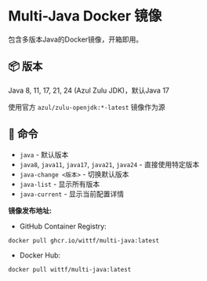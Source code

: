 # Multi-Java Docker 镜像

包含多版本Java的Docker镜像，开箱即用。

## 📦 版本
Java 8, 11, 17, 21, 24 (Azul Zulu JDK)，默认Java 17

使用官方 `azul/zulu-openjdk:*-latest` 镜像作为源

## 🔧 命令
- `java` - 默认版本
- `java8`, `java11`, `java17`, `java21`, `java24` - 直接使用特定版本  
- `java-change <版本>` - 切换默认版本
- `java-list` - 显示所有版本
- `java-current` - 显示当前配置详情

**镜像发布地址:**
- GitHub Container Registry:
```
docker pull ghcr.io/wittf/multi-java:latest
```
- Docker Hub:
```
docker pull wittf/multi-java:latest
```